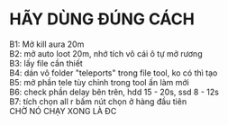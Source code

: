 # HÃY DÙNG ĐÚNG CÁCH

B1: Mở kill aura 20m  
B2: mở auto loot 20m, nhớ tích vô cái ô tự mở rương  
B3: lấy file cần thiết  
B4: dán vô folder "teleports" trong file tool, ko có thì tạo  
B5: mở phần tele tùy chỉnh trong tool ấn làm mới  
B6: check phần delay bên trên, hdd 15 - 20s, ssd 8 - 12s  
B7: tích chọn all r bấm nút chọn ở hàng đầu tiên  
CHỜ NÓ CHẠY XONG LÀ ĐC 

